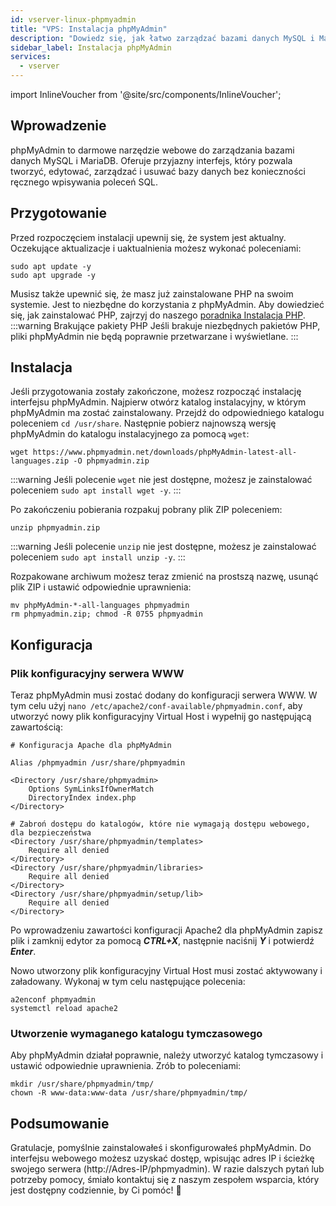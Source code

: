 ```yaml
---
id: vserver-linux-phpmyadmin
title: "VPS: Instalacja phpMyAdmin"
description: "Dowiedz się, jak łatwo zarządzać bazami danych MySQL i MariaDB dzięki przyjaznemu interfejsowi webowemu phpMyAdmin → Sprawdź teraz"
sidebar_label: Instalacja phpMyAdmin
services:
  - vserver
---
```


import InlineVoucher from '@site/src/components/InlineVoucher';

## Wprowadzenie

phpMyAdmin to darmowe narzędzie webowe do zarządzania bazami danych MySQL i MariaDB. Oferuje przyjazny interfejs, który pozwala tworzyć, edytować, zarządzać i usuwać bazy danych bez konieczności ręcznego wpisywania poleceń SQL.

<InlineVoucher />

## Przygotowanie

Przed rozpoczęciem instalacji upewnij się, że system jest aktualny. Oczekujące aktualizacje i uaktualnienia możesz wykonać poleceniami:

```
sudo apt update -y
sudo apt upgrade -y
```

Musisz także upewnić się, że masz już zainstalowane PHP na swoim systemie. Jest to niezbędne do korzystania z phpMyAdmin. Aby dowiedzieć się, jak zainstalować PHP, zajrzyj do naszego [poradnika Instalacja PHP](vserver-linux-php.md). 
:::warning Brakujące pakiety PHP
Jeśli brakuje niezbędnych pakietów PHP, pliki phpMyAdmin nie będą poprawnie przetwarzane i wyświetlane. 
:::

## Instalacja

Jeśli przygotowania zostały zakończone, możesz rozpocząć instalację interfejsu phpMyAdmin. Najpierw otwórz katalog instalacyjny, w którym phpMyAdmin ma zostać zainstalowany. 
Przejdź do odpowiedniego katalogu poleceniem `cd /usr/share`. Następnie pobierz najnowszą wersję phpMyAdmin do katalogu instalacyjnego za pomocą `wget`:

```
wget https://www.phpmyadmin.net/downloads/phpMyAdmin-latest-all-languages.zip -O phpmyadmin.zip
```

:::warning
Jeśli polecenie `wget` nie jest dostępne, możesz je zainstalować poleceniem `sudo apt install wget -y`. 
:::

Po zakończeniu pobierania rozpakuj pobrany plik ZIP poleceniem: 

```
unzip phpmyadmin.zip
```
:::warning
Jeśli polecenie `unzip` nie jest dostępne, możesz je zainstalować poleceniem `sudo apt install unzip -y`. 
:::

Rozpakowane archiwum możesz teraz zmienić na prostszą nazwę, usunąć plik ZIP i ustawić odpowiednie uprawnienia: 

```
mv phpMyAdmin-*-all-languages phpmyadmin
rm phpmyadmin.zip; chmod -R 0755 phpmyadmin
```



## Konfiguracja

### Plik konfiguracyjny serwera WWW
Teraz phpMyAdmin musi zostać dodany do konfiguracji serwera WWW. W tym celu użyj `nano /etc/apache2/conf-available/phpmyadmin.conf`, aby utworzyć nowy 
plik konfiguracyjny Virtual Host i wypełnij go następującą zawartością:

```
# Konfiguracja Apache dla phpMyAdmin

Alias /phpmyadmin /usr/share/phpmyadmin

<Directory /usr/share/phpmyadmin>
    Options SymLinksIfOwnerMatch
    DirectoryIndex index.php
</Directory>

# Zabroń dostępu do katalogów, które nie wymagają dostępu webowego, dla bezpieczeństwa
<Directory /usr/share/phpmyadmin/templates>
    Require all denied
</Directory>
<Directory /usr/share/phpmyadmin/libraries>
    Require all denied
</Directory>
<Directory /usr/share/phpmyadmin/setup/lib>
    Require all denied
</Directory>
```

Po wprowadzeniu zawartości konfiguracji Apache2 dla phpMyAdmin zapisz plik i zamknij edytor za pomocą ***CTRL+X***, następnie naciśnij ***Y*** i potwierdź ***Enter***.

Nowo utworzony plik konfiguracyjny Virtual Host musi zostać aktywowany i załadowany. Wykonaj w tym celu następujące polecenia:

```
a2enconf phpmyadmin
systemctl reload apache2
```



### Utworzenie wymaganego katalogu tymczasowego

Aby phpMyAdmin działał poprawnie, należy utworzyć katalog tymczasowy i ustawić odpowiednie uprawnienia. Zrób to poleceniami: 

```
mkdir /usr/share/phpmyadmin/tmp/
chown -R www-data:www-data /usr/share/phpmyadmin/tmp/
```



## Podsumowanie

Gratulacje, pomyślnie zainstalowałeś i skonfigurowałeś phpMyAdmin. Do interfejsu webowego możesz uzyskać dostęp, wpisując adres IP i ścieżkę swojego serwera (http://Adres-IP/phpmyadmin). W razie dalszych pytań lub potrzeby pomocy, śmiało kontaktuj się z naszym zespołem wsparcia, który jest dostępny codziennie, by Ci pomóc! 🙂

<InlineVoucher />